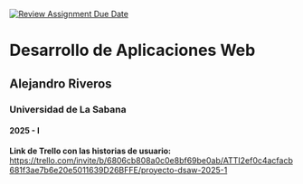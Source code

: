 [![Review Assignment Due Date](https://classroom.github.com/assets/deadline-readme-button-22041afd0340ce965d47ae6ef1cefeee28c7c493a6346c4f15d667ab976d596c.svg)](https://classroom.github.com/a/OOWQvR9F)
# Desarrollo de Aplicaciones Web
## Alejandro Riveros
### Universidad de La Sabana
#### 2025 - I


**Link de Trello con las historias de usuario:** https://trello.com/invite/b/6806cb808a0c0e8bf69be0ab/ATTI2ef0c4acfacb681f3ae7b6e20e5011639D26BFFE/proyecto-dsaw-2025-1
